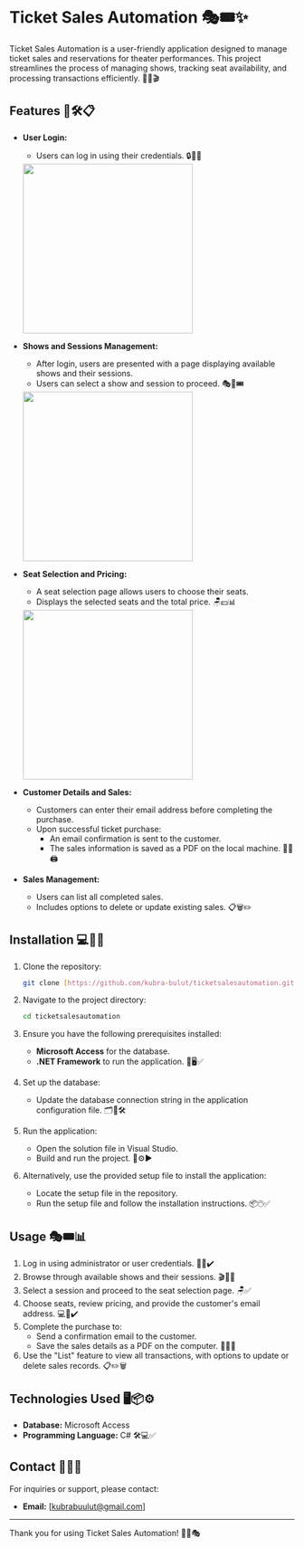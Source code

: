 # Ticket Sales Automation 🎭🎟️✨

Ticket Sales Automation is a user-friendly application designed to manage ticket sales and reservations for theater performances. This project streamlines the process of managing shows, tracking seat availability, and processing transactions efficiently. 🎉💼🎬

## Features 🌟🛠️📋

- **User Login:**

  - Users can log in using their credentials. 🔒👤✅
   <img src="https://github.com/user-attachments/assets/d9894dc0-938d-461b-9c0a-254dcb3b7c77" width="300" height="300" />



- **Shows and Sessions Management:**

  - After login, users are presented with a page displaying available shows and their sessions.
  - Users can select a show and session to proceed. 🎭📅🎟️
  <img src="https://github.com/user-attachments/assets/f886dbd2-61b8-47ff-becc-db40371b67cf" width="300" height="300" />


- **Seat Selection and Pricing:**

  - A seat selection page allows users to choose their seats.
  - Displays the selected seats and the total price. 🪑💵📊
  <img src="https://github.com/user-attachments/assets/4eb49a1a-e8ab-4af8-b7f8-51241925b1d7" width="300" height="300" />

- **Customer Details and Sales:**

  - Customers can enter their email address before completing the purchase.
  - Upon successful ticket purchase:
    - An email confirmation is sent to the customer.
    - The sales information is saved as a PDF on the local machine. 📧📂🖨️

- **Sales Management:**

  - Users can list all completed sales.
  - Includes options to delete or update existing sales. 📋🗑️✏️

## Installation 💻🔧🚀

1. Clone the repository:

   ```bash
   git clone [https://github.com/kubra-bulut/ticketsalesautomation.git](https://github.com/kubra-bulut/TicketSalesAutomation.git)
   ```

2. Navigate to the project directory:

   ```bash
   cd ticketsalesautomation
   ```

3. Ensure you have the following prerequisites installed:

   - **Microsoft Access** for the database.
   - **.NET Framework** to run the application. 💾🖥️✅

4. Set up the database:

   - Update the database connection string in the application configuration file. 🗂️🔗🛠️

5. Run the application:

   - Open the solution file in Visual Studio.
   - Build and run the project. 📂⚙️▶️

6. Alternatively, use the provided setup file to install the application:

   - Locate the setup file in the repository.
   - Run the setup file and follow the installation instructions. 📦🖱️✅

## Usage 🎭🎟️📊

1. Log in using administrator or user credentials. 🔑👥✔️
2. Browse through available shows and their sessions. 🎬📅✅
3. Select a session and proceed to the seat selection page. 🪑✅
4. Choose seats, review pricing, and provide the customer's email address. 💻📧✔️
5. Complete the purchase to:
   - Send a confirmation email to the customer.
   - Save the sales details as a PDF on the computer. 📩📄💾
6. Use the "List" feature to view all transactions, with options to update or delete sales records. 📋✏️🗑️

## Technologies Used 🖥️📦⚙️

- **Database:** Microsoft Access
- **Programming Language:** C# 🛠️💻✅



## Contact 📧💬🌟

For inquiries or support, please contact:

- **Email:** [[kubrabuulut@gmail.com](mailto\:your-email@example.com)]

---

Thank you for using Ticket Sales Automation! 🎉🙌🎭

